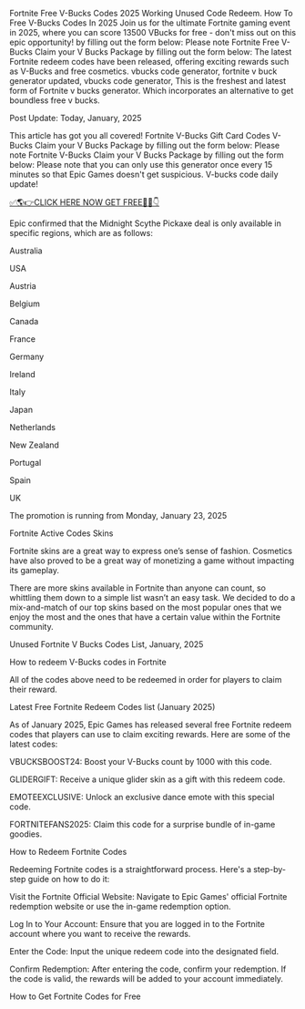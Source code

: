 Fortnite Free V-Bucks Codes 2025 Working Unused Code Redeem. How To Free V-Bucks Codes In 2025 Join us for the ultimate Fortnite gaming event in 2025, where you can score 13500 VBucks for free - don't miss out on this epic opportunity! by filling out the form below: Please note Fortnite Free V-Bucks Claim your V Bucks Package by filling out the form below: The latest Fortnite redeem codes have been released, offering exciting rewards such as V-Bucks and free cosmetics. vbucks code generator, fortnite v buck generator updated, vbucks code generator, This is the freshest and latest form of Fortnite v bucks generator. Which incorporates an alternative to get boundless free v bucks.

Post Update: Today, January, 2025

This article has got you all covered! Fortnite V-Bucks Gift Card Codes V-Bucks Claim your V Bucks Package by filling out the form below: Please note Fortnite V-Bucks Claim your V Bucks Package by filling out the form below: Please note that you can only use this generator once every 15 minutes so that Epic Games doesn't get suspicious. V-bucks code daily update!

[✅🌎👉CLICK HERE NOW GET FREE📌✅👇](https://lookerstudio.google.com/s/gQGjAFFzAo4)

Epic confirmed that the Midnight Scythe Pickaxe deal is only available in specific regions, which are as follows:

Australia

USA

Austria

Belgium

Canada

France

Germany

Ireland

Italy

Japan

Netherlands

New Zealand

Portugal

Spain

UK

The promotion is running from Monday, January 23, 2025

Fortnite Active Codes Skins

Fortnite skins are a great way to express one’s sense of fashion. Cosmetics have also proved to be a great way of monetizing a game without impacting its gameplay.

There are more skins available in Fortnite than anyone can count, so whittling them down to a simple list wasn’t an easy task. We decided to do a mix-and-match of our top skins based on the most popular ones that we enjoy the most and the ones that have a certain value within the Fortnite community.

Unused Fortnite V Bucks Codes List, January, 2025

How to redeem V-Bucks codes in Fortnite

All of the codes above need to be redeemed in order for players to claim their reward.

Latest Free Fortnite Redeem Codes list (January 2025)

As of January 2025, Epic Games has released several free Fortnite redeem codes that players can use to claim exciting rewards. Here are some of the latest codes:

VBUCKSBOOST24: Boost your V-Bucks count by 1000 with this code.

GLIDERGIFT: Receive a unique glider skin as a gift with this redeem code.

EMOTEEXCLUSIVE: Unlock an exclusive dance emote with this special code.

FORTNITEFANS2025: Claim this code for a surprise bundle of in-game goodies.

How to Redeem Fortnite Codes

Redeeming Fortnite codes is a straightforward process. Here's a step-by-step guide on how to do it:

Visit the Fortnite Official Website: Navigate to Epic Games' official Fortnite redemption website or use the in-game redemption option.

Log In to Your Account: Ensure that you are logged in to the Fortnite account where you want to receive the rewards.

Enter the Code: Input the unique redeem code into the designated field.

Confirm Redemption: After entering the code, confirm your redemption. If the code is valid, the rewards will be added to your account immediately.

How to Get Fortnite Codes for Free
